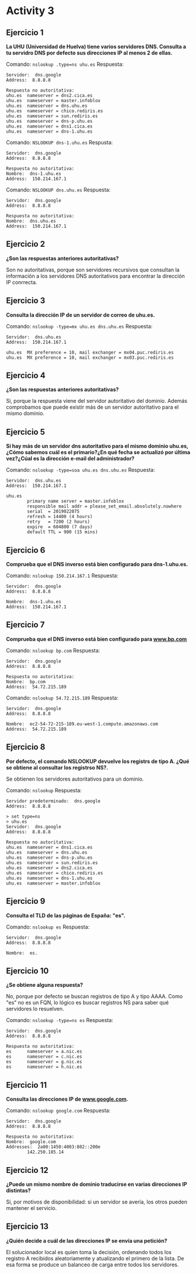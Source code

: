 # Activity 3

## Ejercicio 1
**La UHU (Universidad de Huelva) tiene varios servidores DNS. Consulta a tu servidro DNS por defecto sus direcciones IP al menos 2 de ellas.**

Comando: `nslookup .type=ns uhu.es`
Respuesta: 
```
Servidor:  dns.google
Address:  8.8.8.8

Respuesta no autoritativa:
uhu.es  nameserver = dns2.cica.es
uhu.es  nameserver = master.infoblox
uhu.es  nameserver = dns.uhu.es
uhu.es  nameserver = chico.rediris.es
uhu.es  nameserver = sun.rediris.es
uhu.es  nameserver = dns-p.uhu.es
uhu.es  nameserver = dns1.cica.es
uhu.es  nameserver = dns-1.uhu.es
```

Comando: `NSLOOKUP dns-1.uhu.es`
Respusta:
```
Servidor:  dns.google
Address:  8.8.8.8

Respuesta no autoritativa:
Nombre:  dns-1.uhu.es
Address:  150.214.167.1
```

Comando: `NSLOOKUP dns.uhu.es`
Respuesta:
```
Servidor:  dns.google
Address:  8.8.8.8

Respuesta no autoritativa:
Nombre:  dns.uhu.es
Address:  150.214.167.1
```

## Ejercicio 2
**¿Son las respuestas anteriores autoritativas?**

Son no autoritativas, porque son servidores recursivos que consultan la información a los servidores DNS autoritativos para encontrar la dirección IP conrrecta.

## Ejercicio 3
**Consulta la dirección IP de un servidor de correo de uhu.es.**

Comando: `nslookup -type=mx uhu.es dns.uhu.es`
Respuesta:
```
Servidor:  dns.uhu.es
Address:  150.214.167.1

uhu.es  MX preference = 10, mail exchanger = mx04.puc.rediris.es
uhu.es  MX preference = 10, mail exchanger = mx03.puc.rediris.es
```

## Ejercicio 4
**¿Son las respuestas anteriores autoritativas?**

Si, porque la respuesta viene del servidor autoritativo del dominio. Además comprobamos que puede existir más de un servidor autoritativo para el mismo dominio.

## Ejercicio 5
**Si hay más de un servidor dns autoritativo para el mismo dominio uhu.es, ¿Cómo sabemos cuál es el primario?¿En qué fecha se actualizó por última vez?¿Cúal es la dirección e-mail del administrador?**

Comando: `nslookup -type=soa uhu.es dns.uhu.es`
Respuesta:
```
Servidor:  dns.uhu.es
Address:  150.214.167.1

uhu.es
        primary name server = master.infoblox
        responsible mail addr = please_set_email.absolutely.nowhere
        serial  = 2019022075
        refresh = 14400 (4 hours)
        retry   = 7200 (2 hours)
        expire  = 604800 (7 days)
        default TTL = 900 (15 mins)
```

## Ejercicio 6
**Comprueba que el DNS inverso está bien configurado para dns-1.uhu.es.**

Comando: `nslookup 150.214.167.1`
Respuesta:
```
Servidor:  dns.google
Address:  8.8.8.8

Nombre:  dns-1.uhu.es
Address:  150.214.167.1
```

## Ejercicio 7
**Comprueba que el DNS inverso está bien configurado para www.bp.com**

Comando: `nslookup bp.com`
Respuesta:
```
Servidor:  dns.google
Address:  8.8.8.8

Respuesta no autoritativa:
Nombre:  bp.com
Address:  54.72.215.189
```

Comando: `nslookup 54.72.215.189`
Respuesta:
```
Servidor:  dns.google
Address:  8.8.8.8

Nombre:  ec2-54-72-215-189.eu-west-1.compute.amazonaws.com
Address:  54.72.215.189
```

## Ejercicio 8
**Por defecto, el comando NSLOOKUP devuelve los registrs de tipo A. ¿Qué se obtiene al consultar los registrso NS?.**

Se obtienen los servidores autoritativos para un dominio.

Comando: `nslookup`
Respuesta:
```
Servidor predeterminado:  dns.google
Address:  8.8.8.8

> set type=ns
> uhu.es
Servidor:  dns.google
Address:  8.8.8.8

Respuesta no autoritativa:
uhu.es  nameserver = dns1.cica.es
uhu.es  nameserver = dns.uhu.es
uhu.es  nameserver = dns-p.uhu.es
uhu.es  nameserver = sun.rediris.es
uhu.es  nameserver = dns2.cica.es
uhu.es  nameserver = chico.rediris.es
uhu.es  nameserver = dns-1.uhu.es
uhu.es  nameserver = master.infoblox
```

## Ejercicio 9
**Consulta el TLD de las páginas de España: "es".**

Comando: `nslookup es`
Respuesta:
```
Servidor:  dns.google
Address:  8.8.8.8

Nombre:  es.
```

## Ejercicio 10
**¿Se obtiene alguna respuesta?**

No, porque por defecto se buscan registros de tipo A y tipo AAAA. Como "es" no es un FQN, lo lógico es buscar registros NS para saber qué servidores lo resuelven.

Comando: `nslookup -type=ns es`
Respuesta:
```
Servidor:  dns.google
Address:  8.8.8.8

Respuesta no autoritativa:
es  	nameserver = a.nic.es
es  	nameserver = c.nic.es
es  	nameserver = g.nic.es
es  	nameserver = h.nic.es
```

## Ejercicio 11
**Consulta las direcciones IP de www.google.com.**

Comando: `nslookup google.com`
Respuesta:
```
Servidor:  dns.google
Address:  8.8.8.8

Respuesta no autoritativa:
Nombre:  google.com
Addresses:  2a00:1450:4003:802::200e
      	142.250.185.14
```

## Ejercicio 12
**¿Puede un mismo nombre de dominio traducirse en varias direcciones IP distintas?**

Si, por motivos de disponibilidad: si un servidor se avería, los otros pueden mantener el servicio.

## Ejercicio 13
**¿Quién decide a cuál de las direcciones IP se envía una petición?**

El solucionador local es quien toma la decisión, ordenando todos los registro A recibidos aleatoriamente y atualizando el primero de la lista. De esa forma se produce un balanceo de carga entre todos los servidores.